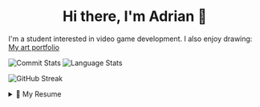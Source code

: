 <h1 align="center">Hi there, I'm Adrian 👋</h1>

I'm a student interested in video game development. I also enjoy drawing: [My art portfolio](https://aisasi505.artstation.com/)

<p>
  <img src="https://github-readme-stats.vercel.app/api?username=Cr00kie&theme=dracula&include_all_commits=true&count_private=true&hide_title=true" alt="Commit Stats"/>
  <img src="https://github-readme-stats.vercel.app/api/top-langs/?username=Cr00kie&theme=dracula&hide=jupyter%20notebook&layout=compact" alt="Language Stats" />
</p>

![GitHub Streak](https://streak-stats.demolab.com?user=Cr00kie&theme=dracula&date_format=j%20M%5B%20Y%5D)

<details>
  <summary>📃 My Resume</summary>

## Education

- 📖 **Videogame Development**
- 🏛️ **Universidad Complutense de Madrid**

</details>
